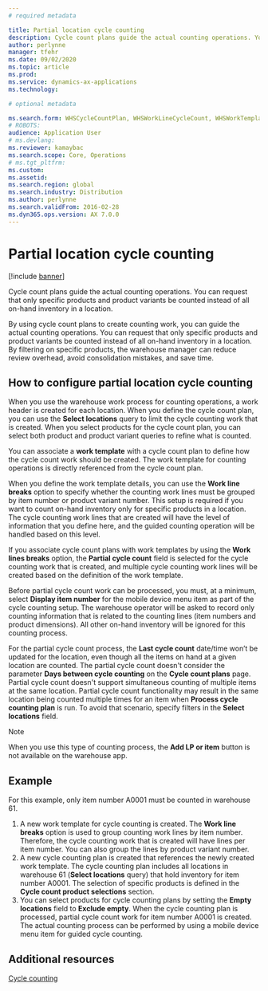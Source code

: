 ```yaml
---
# required metadata

title: Partial location cycle counting 
description: Cycle count plans guide the actual counting operations. You can request that only specific products and product variants be counted instead of all on-hand inventory in a location.
author: perlynne
manager: tfehr
ms.date: 09/02/2020
ms.topic: article
ms.prod: 
ms.service: dynamics-ax-applications
ms.technology: 

# optional metadata

ms.search.form: WHSCycleCountPlan, WHSWorkLineCycleCount, WHSWorkTemplateLineGroup, WHSWorkTemplateTable, WHSRFMenuItemCycleCount, WHSCycleCountPlanListPage
# ROBOTS: 
audience: Application User
# ms.devlang: 
ms.reviewer: kamaybac
ms.search.scope: Core, Operations
# ms.tgt_pltfrm: 
ms.custom: 
ms.assetid:
ms.search.region: global
ms.search.industry: Distribution
ms.author: perlynne
ms.search.validFrom: 2016-02-28
ms.dyn365.ops.version: AX 7.0.0
---
```


# Partial location cycle counting

[!include [banner](../includes/banner.md)]

Cycle count plans guide the actual counting operations. You can request that only specific products and product variants be counted instead of all on-hand inventory in a location.

By using cycle count plans to create counting work, you can guide the actual counting operations. You can request that only specific products and product variants be counted instead of all on-hand inventory in a location. By filtering on specific products, the warehouse manager can reduce review overhead, avoid consolidation mistakes, and save time.

## How to configure partial location cycle counting

When you use the warehouse work process for counting operations, a work header is created for each location. When you define the cycle count plan, you can use the **Select locations** query to limit the cycle counting work that is created. When you select products for the cycle count plan, you can select both product and product variant queries to refine what is counted.

You can associate a **work template** with a cycle count plan to define how the cycle count work should be created. The work template for counting operations is directly referenced from the cycle count plan.

When you define the work template details, you can use the **Work line breaks** option to specify whether the counting work lines must be grouped by item number or product variant number. This setup is required if you want to count on-hand inventory only for specific products in a location. The cycle counting work lines that are created will have the level of information that you define here, and the guided counting operation will be handled based on this level.

If you associate cycle count plans with work templates by using the **Work lines breaks** option, the **Partial cycle count** field is selected for the cycle counting work that is created, and multiple cycle counting work lines will be created based on the definition of the work template.

Before partial cycle count work can be processed, you must, at a minimum, select **Display item number** for the mobile device menu item as part of the cycle counting setup. The warehouse operator will be asked to record only counting information that is related to the counting lines (item numbers and product dimensions). All other on-hand inventory will be ignored for this counting process.

For the partial cycle count process, the **Last cycle count** date/time won’t be updated for the location, even though all the items on hand at a given location are counted. The partial cycle count doesn't consider the parameter **Days between cycle counting** on  the **Cycle count plans** page. Partial cycle count doesn't support simultaneous counting of multiple items at the same location. Partial cycle count functionality may result in the same location being counted multiple times for an item when **Process cycle counting plan** is run. To avoid that scenario, specify filters in the **Select locations** field.

> [!NOTE]
> When you use this type of counting process, the **Add LP or item** button is not available on the warehouse app.

## Example

For this example, only item number A0001 must be counted in warehouse 61.

1. A new work template for cycle counting is created. The **Work line breaks** option is used to group counting work lines by item number. Therefore, the cycle counting work that is created will have lines per item number. You can also group the lines by product variant number.
1. A new cycle counting plan is created that references the newly created work template. The cycle counting plan includes all locations in warehouse 61 (**Select locations** query) that hold inventory for item number A0001. The selection of specific products is defined in the **Cycle count product selections** section.
1. You can select products for cycle counting plans by setting the **Empty locations** field to **Exclude empty**. When the cycle counting plan is processed, partial cycle count work for item number A0001 is created. The actual counting process can be performed by using a mobile device menu item for guided cycle counting.

## Additional resources

[Cycle counting](cycle-counting.md)
